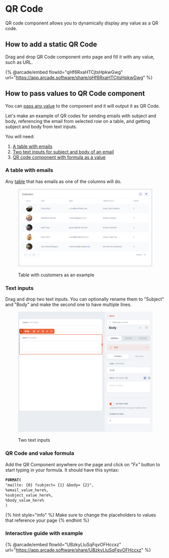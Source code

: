 # QR Code

QR code component allows you to dynamically display any value as a QR code.

## How to add a static QR Code

Drag and drop QR Code component onto page and fill it with any value, such as URL.

{% @arcade/embed flowId="qHf6RxaHTCjtsHpkwGwg" url="https://app.arcade.software/share/qHf6RxaHTCjtsHpkwGwg" %}

## How to pass values to QR Code component

You can [pass any value](layouts/modal/passing-parameters.md) to the component and it will output it as QR Code.

Let's make an example of QR codes for sending emails with subject and body, referencing the email from selected row on a table, and getting subject and body from text inputs.

You will need:

1. [A table with emails](qr-code.md#a-table-with-emails)
2. [Two text inputs for subject and body of an email](qr-code.md#text-inputs)
3. [QR code component with formula as a value](qr-code.md#qr-code-and-value-formula)

### A table with emails

Any [table](lists/table/) that has emails as one of the columns will do.

<figure><img src="../../../.gitbook/assets/image (932).png" alt=""><figcaption><p>Table with customers as an example</p></figcaption></figure>

### Text inputs

Drag and drop two text inputs. You can optionally rename them to "Subject" and "Body" and make the second one to have multiple lines.

<figure><img src="../../../.gitbook/assets/image (934).png" alt=""><figcaption><p>Two text inputs</p></figcaption></figure>

### QR Code and value formula

Add the QR Component anywhere on the page and click on _"Fx"_ button to start typing in your formula. It should have this syntax:

<pre><code><strong>FORMAT(
</strong>"mailto: {0} ?subject= {1} &#x26;body= {2}",
%email_value_here%,
%subject_value_here%,
%body_value_here% 
)
</code></pre>

{% hint style="info" %}
Make sure to change the placeholders to values that reference your page
{% endhint %}

### Interactive guide with example

{% @arcade/embed flowId="UBzkyLluSqFqvOFHccxz" url="https://app.arcade.software/share/UBzkyLluSqFqvOFHccxz" %}

